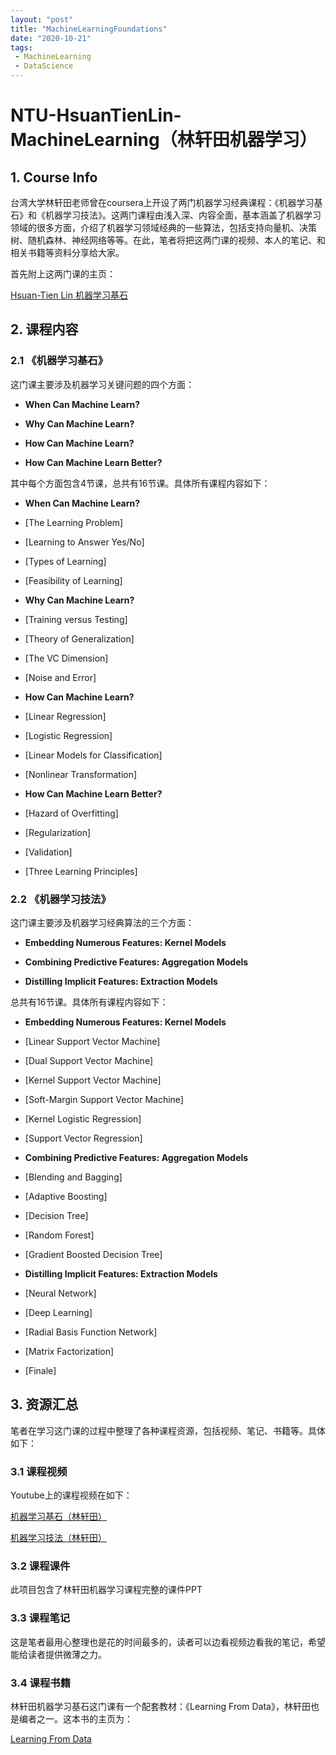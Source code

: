 ```yaml
---
layout: "post"
title: "MachineLearningFoundations"
date: "2020-10-21"
tags:
 - MachineLearning
 - DataScience
---
```



# NTU-HsuanTienLin-MachineLearning（林轩田机器学习）


## 1. Course Info

台湾大学林轩田老师曾在coursera上开设了两门机器学习经典课程：《机器学习基石》和《机器学习技法》。这两门课程由浅入深、内容全面，基本涵盖了机器学习领域的很多方面，介绍了机器学习领域经典的一些算法，包括支持向量机、决策树、随机森林、神经网络等等。在此，笔者将把这两门课的视频、本人的笔记、和相关书籍等资料分享给大家。

首先附上这两门课的主页：

[Hsuan-Tien Lin 机器学习基石](https://www.csie.ntu.edu.tw/~htlin/)

## 2. 课程内容

### 2.1 《机器学习基石》

这门课主要涉及机器学习关键问题的四个方面：

- **When Can Machine Learn?**

- **Why Can Machine Learn?**

- **How Can Machine Learn?**

- **How Can Machine Learn Better?**

其中每个方面包含4节课，总共有16节课。具体所有课程内容如下：

- **When Can Machine Learn?**
	
 - [The Learning Problem]

 - [Learning to Answer Yes/No]

 - [Types of Learning]

 - [Feasibility of Learning]

- **Why Can Machine Learn?**

 - [Training versus Testing]

 - [Theory of Generalization]

 - [The VC Dimension]

 - [Noise and Error]

- **How Can Machine Learn?**

 - [Linear Regression]

 - [Logistic Regression]

 - [Linear Models for Classification]

 - [Nonlinear Transformation]

- **How Can Machine Learn Better?**

 - [Hazard of Overfitting]

 - [Regularization]

 - [Validation]

 - [Three Learning Principles]
	
### 2.2 《机器学习技法》

这门课主要涉及机器学习经典算法的三个方面：

- **Embedding Numerous Features: Kernel Models**

- **Combining Predictive Features: Aggregation Models**

- **Distilling Implicit Features: Extraction Models**

总共有16节课。具体所有课程内容如下：

- **Embedding Numerous Features: Kernel Models**
	
 - [Linear Support Vector Machine]
 
 - [Dual Support Vector Machine]
 
 - [Kernel Support Vector Machine]

 - [Soft-Margin Support Vector Machine]
	
 - [Kernel Logistic Regression]
	
 - [Support Vector Regression]

- **Combining Predictive Features: Aggregation Models**

 - [Blending and Bagging]
 
 - [Adaptive Boosting]

 - [Decision Tree]

 - [Random Forest]
	
 - [Gradient Boosted Decision Tree]

- **Distilling Implicit Features: Extraction Models**

 - [Neural Network]

 - [Deep Learning]
 - [Radial Basis Function Network]

 - [Matrix Factorization]
	
 - [Finale]

## 3. 资源汇总

笔者在学习这门课的过程中整理了各种课程资源，包括视频、笔记、书籍等。具体如下：

### 3.1 课程视频

Youtube上的课程视频在如下：

[机器学习基石（林轩田）](https://www.youtube.com/playlist?list=PLXVfgk9fNX2I7tB6oIINGBmW50rrmFTqf)

[机器学习技法（林轩田）](https://www.youtube.com/playlist?list=PLXVfgk9fNX2IQOYPmqjqWsNUFl2kpk1U2)

### 3.2 课程课件

此项目包含了林轩田机器学习课程完整的课件PPT


### 3.3 课程笔记

这是笔者最用心整理也是花的时间最多的，读者可以边看视频边看我的笔记，希望能给读者提供微薄之力。


### 3.4 课程书籍

林轩田机器学习基石这门课有一个配套教材：《Learning From Data》，林轩田也是编者之一。这本书的主页为：

[Learning From Data](http://amlbook.com/)









